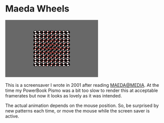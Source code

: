 # Maeda Wheels

![](screenshot.png)

This is a screensaver I wrote in 2001 after reading <a href="http://www.maedastudio.com/2001/maedamedia/index.php?category=all&next=exists&prev=exists&this=maedamedia">MAEDA@MEDIA</a>. At the time my PowerBook Pismo was a bit too slow to render this at acceptable framerates but now it looks as lovely as it was intended.
  
The actual animation depends on the mouse position. So, be surprised by new patterns each time, or move the mouse while the screen saver is active.
				
				

